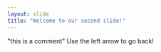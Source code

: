 ```yaml
---
layout: slide
title: "Welcome to our second slide!"
---
```

"this is a comment"
Use the left arrow to go back!
